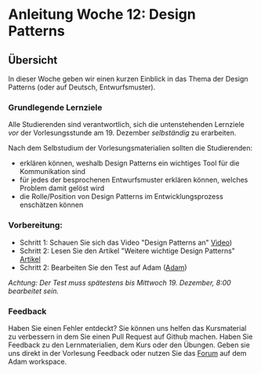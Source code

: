 # Anleitung Woche 12:  Design Patterns

## Übersicht

In dieser Woche geben wir einen kurzen Einblick in das Thema der Design Patterns (oder auf Deutsch, Entwurfsmuster). 

### Grundlegende Lernziele

Alle Studierenden sind verantwortlich, sich die untenstehenden Lernziele *vor* der Vorlesungsstunde am 19. Dezember *selbständig* zu erarbeiten.

Nach dem Selbstudium der Vorlesungsmaterialien sollten die Studierenden:
- erklären können, weshalb Design Patterns ein wichtiges Tool für die Kommunikation sind
- für jedes der besprochenen Entwurfsmuster erklären können, welches  Problem damit gelöst wird
- die Rolle/Position von Design Patterns im Entwicklungsprozess enschätzen können

### Vorbereitung:

* Schritt 1: Schauen Sie sich das Video "Design Patterns an" [Video](...))
* Schritt 2: Lesen Sie den Artikel "Weitere wichtige Design Patterns" [Artikel](./articles/design-patterns.html)
* Schritt 2: Bearbeiten Sie den Test auf Adam ([Adam](https://adam.unibas.ch/goto_adam_tst_755632.html))

*Achtung: Der Test muss spätestens bis Mittwoch 19. Dezember, 8:00 bearbeitet sein.*


### Feedback

Haben Sie einen Fehler entdeckt? Sie können uns helfen das Kursmaterial zu verbessern in dem Sie einen Pull Request auf Github machen. 
Haben Sie Feedback zu den Lernmaterialien, dem Kurs oder den Übungen. Geben sie uns direkt in der Vorlesung Feedback oder nutzen Sie das [Forum](https://adam.unibas.ch/goto_adam_frm_700919.html) auf dem Adam workspace.
